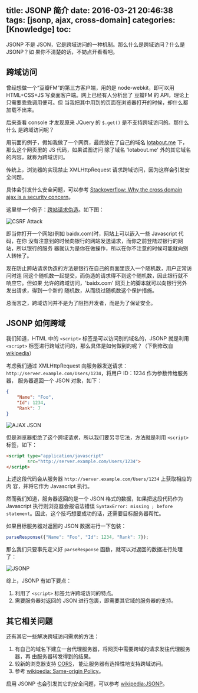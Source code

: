 title: JSONP 简介
date: 2016-03-21 20:46:38
tags: [jsonp, ajax, cross-domain]
categories: [Knowledge]
toc:
---

JSONP 不是 JSON，它是跨域访问的一种机制。那么什么是跨域访问？什么是 JSONP？如
果你不清楚的话，不妨点开看看吧。

## 跨域访问

曾经想做一个“豆瓣FM”的第三方客户端，用的是 node-webkit，即可以用 HTML+CSS+JS
写桌面客户端。网上已经有人分析出了 豆瓣FM 的 API，理论上只需要乖乖调用便可。但
当我把其中用到的页面在浏览器打开的时候，却什么都加载不出来。

后来查看 console 才发现原来 JQuery 的 `$.get()` 是不支持跨域访问的。那什么什么
是跨域访问呢？

用前面的例子，假如我做了一个网页，最终放在了自己的域名
[lotabout.me](http://lotabout.me/) 下，那么这个网页里的 JS 代码，如果试图访问
除了域名 'lotabout.me' 外的其它域名的内容，就称为跨域访问。

传统上，浏览器的实现禁止 XMLHttpRequest 请求跨域访问，因为这样会引发安全问题。

具体会引发什么安全问题，可以参考 [Stackoverflow: Why the cross domain ajax is
a security
concern](http://stackoverflow.com/questions/466737/why-the-cross-domain-ajax-is-a-security-concern)。

这里举一个例子：[跨站请求伪造](https://zh.wikipedia.org/wiki/%E8%B7%A8%E7%AB%99%E8%AF%B7%E6%B1%82%E4%BC%AA%E9%80%A0)。如下图：

![CSRF Attack](attack.png)

即当你打开一个网站(例如 baidx.com)时，网站上可以嵌入一些 Javascript 代码，在你
没有注意到的时候向银行的网站发送请求，而你之前登陆过银行的网站，所以银行的服务
器就认为是你在做操作，所以在你不注意的时候可能就向别人转帐了。

现在防止跨站请求伪造的方法是银行在自己的页面里嵌入一个随机数，用户正常访问时连
同这个随机数一起提交，而伪造的请求得不到这个随机数，因此银行就不响应它。但如果
允许的跨域访问，'baidx.com' 网页上的脚本就可以向银行另外发出请求，得到一个新的
随机数，从而绕过随机数这个保护措施。

总而言之，跨域访问并不是为了阻挡开发者，而是为了保证安全。

## JSONP 如何跨域

我们知道，HTML 中的 `<script>` 标签是可以访问别的域名的，JSONP 就是利用
`<script>` 标签进行跨域访问的，那么具体是如何做到的呢？（下例修改自 [wikipedia](https://en.wikipedia.org/wiki/JSONP)）

考虑我们通过 XMLHttpRequest 向服务器发送请求：
`http://server.example.com/Users/1234`，将用户 ID：1234 作为参数传给服务器，
服务器返回一个 JSON 对象，如下：

```json
{
    "Name": "Foo",
    "Id": 1234,
    "Rank": 7
}
```

![AJAX JSON](ajax-json.png)

但是浏览器拒绝了这个跨域请求，所以我们要另寻它法，方法就是利用 `<script>`
标签，如下：

```html
<script type="application/javascript"
        src="http://server.example.com/Users/1234">
</script>
```

上述这段代码会从服务器 `http://server.example.com/Users/1234` 上获取相应的内
容，并将它作为 Javascript 执行。

然而我们知道，服务器返回的是一个 JSON 格式的数据，如果把这段代码作为
Javascript 执行则浏览器会报语法错误 `SyntaxError: missing ; before
statement`。因此，这个技巧想要成功的话，还需要目标服务器帮忙。

如果目标服务器对返回的 JSON 数据进行一下包装：

```js
parseResponse({"Name": "Foo", "Id": 1234, "Rank": 7});
```

那么我们只要事先定义好 `parseResponse` 函数，就可以对返回的数据进行处理了：

![JSONP](jsonp.png)

综上，JSONP 有如下要点：

1. 利用了 `<script>` 标签允许跨域访问的特点。
2. 需要服务器对返回的 JSON 进行包裹，即需要其它域的服务器的支持。

## 其它相关问题

还有其它一些解决跨域访问需求的方法：

1. 有自己的域名下建立一台代理服务器，将网页中需要跨域的请求发往代理服务器，再
   由服务器转发得到的结果。
2. 较新的浏览器支持
   [CORS](https://developer.mozilla.org/en-US/docs/Web/HTTP/Access_control_CORS)，
   能让服务器有选择性地支持跨域访问。
3. 参考 [wikipedia: Same-origin Policy](https://en.wikipedia.org/wiki/Same-origin_policy#Relaxing_the_same-origin_policy)。

启用 JSONP 也会引发其它的安全问题，可以参考 [wikipedia:JSONP](https://en.wikipedia.org/wiki/JSONP#Security_concerns)。
